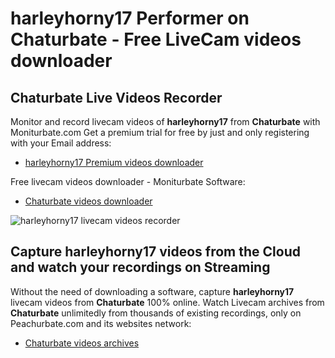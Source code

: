 # harleyhorny17 Performer on Chaturbate - Free LiveCam videos downloader

## Chaturbate Live Videos Recorder

Monitor and record livecam videos of **harleyhorny17** from **Chaturbate** with Moniturbate.com
Get a premium trial for free by just and only registering with your Email address:
* [harleyhorny17 Premium videos downloader](https://moniturbate.com/request-demo-licence-key.html)

Free livecam videos downloader - Moniturbate Software:
* [Chaturbate videos downloader](https://moniturbate.com/moniturbate-download-software.html)

![harleyhorny17 livecam videos recorder](https://peachurnet.com/templates/moniturbate-software.png)


## Capture harleyhorny17 videos from the Cloud and watch your recordings on Streaming

Without the need of downloading a software, capture **harleyhorny17** livecam videos from **Chaturbate** 100% online.
Watch Livecam archives from **Chaturbate** unlimitedly from thousands of existing recordings, only on Peachurbate.com and its websites network:
* [Chaturbate videos archives](https://peachurnet.com/)